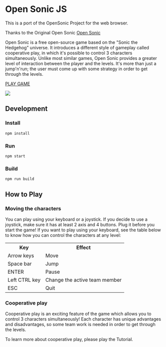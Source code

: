 
# Open Sonic JS
This is a port of the OpenSonic Project for the web browser.

Thanks to the Original Open Sonic
[Open Sonic](http://opensnc.sourceforge.net/home/index.php)

Open Sonic is a free open-source game based on the "Sonic the Hedgehog" universe. It introduces a different style of gameplay called cooperative play, in which it's possible to control 3 characters simultaneously. Unlike most similar games, Open Sonic provides a greater level of interaction between the player and the levels. It's more than just a jump'n'run; the user must come up with some strategy in order to get through the levels.

[PLAY GAME](https://clarkeadg.github.io/opensonic-js/)

<img src="https://clarkeadg.github.io/opensonic-js/screenshots/OpenSonicJS_01.jpg">

## Development

### Install
```
npm install
```

### Run
```
npm start
```

### Build
```
npm run build
```

## How to Play

<h3>Moving the characters</h3>
  <p>You can play using your keyboard or a joystick. If you decide to use a joystick, make sure it has at least 2 axis and 4 buttons. Plug it before you start the game! If you want to play using your keyboard, see the table below to know how you can control the characters at any level:</p>
  <table>
    <tr>
      <th>Key</th>
      <th>Effect</th>
    </tr>
    <tr>
      <td>Arrow keys</td>
      <td>Move</td>
    </tr>
    <tr>
      <td>Space bar</td>
      <td>Jump</td>
    </tr>
    <tr>
      <td>ENTER</td>
      <td>Pause</td>
    </tr>
    <tr>
      <td>Left CTRL key</td>
      <td>Change the active team member</td>
    </tr>
    <tr>
      <td>ESC</td>
      <td>Quit</td>
    </tr>
  </table>

  <h3>Cooperative play</h3>
  <p>Cooperative play is an exciting feature of the game which allows you to control 3 characters simultaneously! Each character has unique advantages and disadvantages, so some team work is needed in order to get through the levels.</p>
  <p>To learn more about cooperative play, please play the Tutorial.</p>

